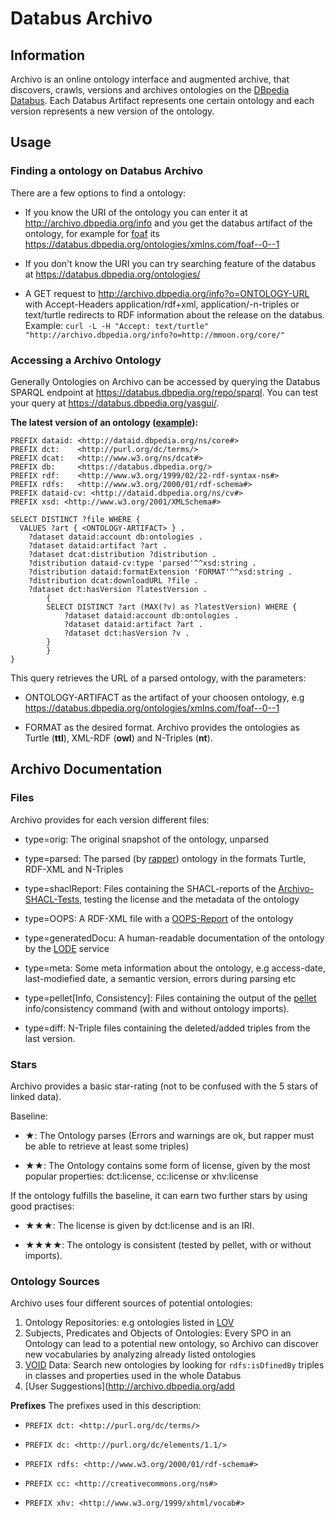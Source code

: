 # Databus Archivo

## Information

Archivo is an online ontology interface and augmented archive, that discovers, crawls, versions and archives ontologies on the [DBpedia Databus](https://databus.dbpedia.org/ontologies/). Each Databus Artifact represents one certain ontology and each version represents a new version of the ontology.

## Usage

### Finding a ontology on Databus Archivo

There are a few options to find a ontology:

* If you know the URI of the ontology you can enter it at <http://archivo.dbpedia.org/info> and you get the databus artifact of the ontology, for example for [foaf](http://xmlns.com/foaf/0.1/) its <https://databus.dbpedia.org/ontologies/xmlns.com/foaf--0--1>

* If you don't know the URI you can try searching feature of the databus at <https://databus.dbpedia.org/ontologies/>

* A GET request to http://archivo.dbpedia.org/info?o=ONTOLOGY-URL with Accept-Headers application/rdf+xml, application/-n-triples or text/turtle redirects to RDF information about the release on the databus.   
Example: `curl -L -H "Accept: text/turtle"  "http://archivo.dbpedia.org/info?o=http://mmoon.org/core/"`

### Accessing a Archivo Ontology

Generally Ontologies on Archivo can be accessed by querying the Databus SPARQL endpoint at <https://databus.dbpedia.org/repo/sparql>. You can test your query at <https://databus.dbpedia.org/yasgui/>.

**The latest version of an ontology ([example](https://databus.dbpedia.org/yasgui/#query=PREFIX+dataid%3A+%3Chttp%3A%2F%2Fdataid.dbpedia.org%2Fns%2Fcore%23%3E%0APREFIX+dct%3A++++%3Chttp%3A%2F%2Fpurl.org%2Fdc%2Fterms%2F%3E%0APREFIX+dcat%3A+++%3Chttp%3A%2F%2Fwww.w3.org%2Fns%2Fdcat%23%3E%0APREFIX+db%3A+++++%3Chttps%3A%2F%2Fdatabus.dbpedia.org%2F%3E%0APREFIX+rdf%3A++++%3Chttp%3A%2F%2Fwww.w3.org%2F1999%2F02%2F22-rdf-syntax-ns%23%3E%0APREFIX+rdfs%3A+++%3Chttp%3A%2F%2Fwww.w3.org%2F2000%2F01%2Frdf-schema%23%3E%0APREFIX+dataid-cv%3A+%3Chttp%3A%2F%2Fdataid.dbpedia.org%2Fns%2Fcv%23%3E%0APREFIX+xsd%3A+%3Chttp%3A%2F%2Fwww.w3.org%2F2001%2FXMLSchema%23%3E%0A%0ASELECT+DISTINCT+%3Ffile+WHERE+%7B%0A++VALUES+%3Fart+%7B+%3Chttps%3A%2F%2Fdatabus.dbpedia.org%2Fontologies%2Fxmlns.com%2Ffoaf--0--1%3E+%7D+.%0A++%09%3Fdataset+dataid%3Aaccount+db%3Aontologies+.+%0A++%09%3Fdataset+dataid%3Aartifact+%3Fart+.%0A++%09%3Fdataset+dcat%3Adistribution+%3Fdistribution+.%0A++%09%3Fdistribution+dataid-cv%3Atype+'parsed'%5E%5Exsd%3Astring+.+%09%0A++%09%3Fdistribution+dataid%3AformatExtension+'owl'%5E%5Exsd%3Astring+.+%0A++%09%3Fdistribution+dcat%3AdownloadURL+%3Ffile+.%0A++%09%3Fdataset+dct%3AhasVersion+%3FlatestVersion+.%0A++%09%7B%0A++++%09SELECT+DISTINCT+%3Fart+(MAX(%3Fv)+as+%3FlatestVersion)+WHERE+%7B%0A++++++%09%09%3Fdataset+dataid%3Aaccount+db%3Aontologies+.%0A%09%09++++%3Fdataset+dataid%3Aartifact+%3Fart+.%0A%09%09++++%3Fdataset+dct%3AhasVersion+%3Fv+.%0A++++%09%7D%0A++++%7D%0A%7D&contentTypeConstruct=text%2Fturtle&contentTypeSelect=application%2Fsparql-results%2Bjson&endpoint=https%3A%2F%2Fdatabus.dbpedia.org%2Frepo%2Fsparql&requestMethod=POST&tabTitle=Query+2&headers=%7B%7D&outputFormat=table)):**

    PREFIX dataid: <http://dataid.dbpedia.org/ns/core#>
    PREFIX dct:    <http://purl.org/dc/terms/>
    PREFIX dcat:   <http://www.w3.org/ns/dcat#>
    PREFIX db:     <https://databus.dbpedia.org/>
    PREFIX rdf:    <http://www.w3.org/1999/02/22-rdf-syntax-ns#>    
    PREFIX rdfs:   <http://www.w3.org/2000/01/rdf-schema#>
    PREFIX dataid-cv: <http://dataid.dbpedia.org/ns/cv#>
    PREFIX xsd: <http://www.w3.org/2001/XMLSchema#>

    SELECT DISTINCT ?file WHERE {
      VALUES ?art { <ONTOLOGY-ARTIFACT> } .
  	    ?dataset dataid:account db:ontologies . 
  	    ?dataset dataid:artifact ?art .
  	    ?dataset dcat:distribution ?distribution .
  	    ?distribution dataid-cv:type 'parsed'^^xsd:string . 	
  	    ?distribution dataid:formatExtension 'FORMAT'^^xsd:string . 
  	    ?distribution dcat:downloadURL ?file .
  	    ?dataset dct:hasVersion ?latestVersion .
  	        {
    	    SELECT DISTINCT ?art (MAX(?v) as ?latestVersion) WHERE {
      		    ?dataset dataid:account db:ontologies .
		        ?dataset dataid:artifact ?art .
		        ?dataset dct:hasVersion ?v .
    	    }
            }
    }

This query retrieves the URL of a parsed ontology, with the parameters:

* ONTOLOGY-ARTIFACT as the artifact of your choosen ontology, e.g https://databus.dbpedia.org/ontologies/xmlns.com/foaf--0--1

* FORMAT as the desired format. Archivo provides the ontologies as Turtle (**ttl**), XML-RDF (**owl**) and N-Triples (**nt**).



## Archivo Documentation


### Files

Archivo provides for each version different files:

* type=orig: The original snapshot of the ontology, unparsed

* type=parsed: The parsed (by [rapper](http://librdf.org/raptor/rapper.html)) ontology in the formats Turtle, RDF-XML and N-Triples

* type=shaclReport: Files containing the SHACL-reports of the [Archivo-SHACL-Tests](https://github.com/dbpedia/Archivo/tree/master/shacl-library), testing the license and the metadata of the ontology

* type=OOPS: A RDF-XML file with a [OOPS-Report](http://oops.linkeddata.es/) of the ontology

* type=generatedDocu: A human-readable documentation of the ontology by the [LODE](https://essepuntato.it/lode/) service

* type=meta: Some meta information about the ontology, e.g access-date, last-modiefied date, a semantic version, errors during parsing etc

* type=pellet[Info, Consistency]: Files containing the output of the [pellet](https://github.com/stardog-union/pellet) info/consistency command (with and without ontology imports).

* type=diff: N-Triple files containing the deleted/added triples from the last version.

### Stars

Archivo provides a basic star-rating (not to be confused with the 5 stars of linked data).

Baseline:

* ★: The Ontology parses (Errors and warnings are ok, but rapper must be able to retrieve at least some triples)

* ★★: The Ontology contains some form of license, given by the most popular properties: dct:license, cc:license or xhv:license

If the ontology fulfills the baseline, it can earn two further stars by using good practises:

* ★★★: The license is given by dct:license and is an IRI.

* ★★★★: The ontology is consistent (tested by pellet, with or without imports).


### Ontology Sources

Archivo uses four different sources of potential ontologies:

1. Ontology Repositories: e.g ontologies listed in [LOV](https://lov.linkeddata.es/dataset/lov/)
2. Subjects, Predicates and Objects of Ontologies: Every SPO in an Ontology can lead to a potential new ontology, so Archivo can discover new vocabularies by analyzing already listed ontologies
3. [VOID](https://www.w3.org/TR/void/) Data: Search new ontologies by looking for `rdfs:isDfinedBy` triples in classes and properties used in the whole Databus
4. [User Suggestions](http://archivo.dbpedia.org/add


**Prefixes**
The prefixes used in this description:

* `PREFIX dct: <http://purl.org/dc/terms/>`  

* `PREFIX dc: <http://purl.org/dc/elements/1.1/>`

* `PREFIX rdfs: <http://www.w3.org/2000/01/rdf-schema#>`  

* `PREFIX cc: <http://creativecommons.org/ns#>`

* `PREFIX xhv: <http://www.w3.org/1999/xhtml/vocab#>`  


